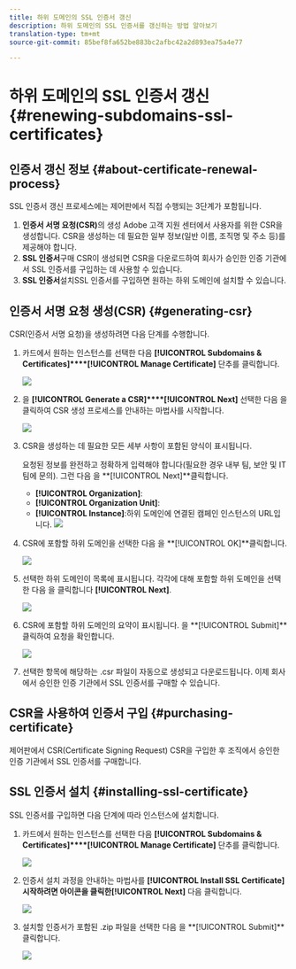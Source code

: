 ```yaml
---
title: 하위 도메인의 SSL 인증서 갱신
description: 하위 도메인의 SSL 인증서를 갱신하는 방법 알아보기
translation-type: tm+mt
source-git-commit: 85bef8fa652be883bc2afbc42a2d893ea75a4e77

---
```



# 하위 도메인의 SSL 인증서 갱신 {#renewing-subdomains-ssl-certificates}

## 인증서 갱신 정보 {#about-certificate-renewal-process}

SSL 인증서 갱신 프로세스에는 제어판에서 직접 수행되는 3단계가 포함됩니다.

1. **인증서 서명 요청(CSR)**&#x200B;의 생성 Adobe 고객 지원 센터에서 사용자를 위한 CSR을 생성합니다. CSR을 생성하는 데 필요한 일부 정보(일반 이름, 조직명 및 주소 등)를 제공해야 합니다.
1. **SSL 인증서**&#x200B;구매 CSR이 생성되면 CSR을 다운로드하여 회사가 승인한 인증 기관에서 SSL 인증서를 구입하는 데 사용할 수 있습니다.
1. **SSL 인증서**&#x200B;설치SSL 인증서를 구입하면 원하는 하위 도메인에 설치할 수 있습니다.

## 인증서 서명 요청 생성(CSR) {#generating-csr}

CSR(인증서 서명 요청)을 생성하려면 다음 단계를 수행합니다.

1. 카드에서 원하는 인스턴스를 선택한 다음 **[!UICONTROL Subdomains & Certificates]****[!UICONTROL Manage Certificate]** 단추를 클릭합니다.

   ![](assets/renewal1.png)

1. 을 **[!UICONTROL Generate a CSR]****[!UICONTROL Next]** 선택한 다음 을 클릭하여 CSR 생성 프로세스를 안내하는 마법사를 시작합니다.

   ![](assets/renewal2.png)

1. CSR을 생성하는 데 필요한 모든 세부 사항이 포함된 양식이 표시됩니다.

   요청된 정보를 완전하고 정확하게 입력해야 합니다(필요한 경우 내부 팀, 보안 및 IT 팀에 문의). 그런 다음 을 **[!UICONTROL Next]**클릭합니다.

   * **[!UICONTROL Organization]**:
   * **[!UICONTROL Organization Unit]**:
   * **[!UICONTROL Instance]**:하위 도메인에 연결된 캠페인 인스턴스의 URL입니다.
   ![](assets/renewal3.png)

1. CSR에 포함할 하위 도메인을 선택한 다음 을 **[!UICONTROL OK]**클릭합니다.

   ![](assets/renewal4.png)

1. 선택한 하위 도메인이 목록에 표시됩니다. 각각에 대해 포함할 하위 도메인을 선택한 다음 을 클릭합니다 **[!UICONTROL Next]**.

   ![](assets/renewal5.png)

1. CSR에 포함할 하위 도메인의 요약이 표시됩니다. 을 **[!UICONTROL Submit]**클릭하여 요청을 확인합니다.

   ![](assets/renewal6.png)

1. 선택한 항목에 해당하는 .csr 파일이 자동으로 생성되고 다운로드됩니다. 이제 회사에서 승인한 인증 기관에서 SSL 인증서를 구매할 수 있습니다.

## CSR을 사용하여 인증서 구입 {#purchasing-certificate}

제어판에서 CSR(Certificate Signing Request) CSR을 구입한 후 조직에서 승인한 인증 기관에서 SSL 인증서를 구매합니다.

## SSL 인증서 설치 {#installing-ssl-certificate}

SSL 인증서를 구입하면 다음 단계에 따라 인스턴스에 설치합니다.

1. 카드에서 원하는 인스턴스를 선택한 다음 **[!UICONTROL Subdomains & Certificates]****[!UICONTROL Manage Certificate]** 단추를 클릭합니다.

   ![](assets/renewal1.png)

1. 인증서 설치 과정을 안내하는 마법사를 **[!UICONTROL Install SSL Certificate]**시작하려면 아이콘을 클릭한**[!UICONTROL Next]** 다음 클릭합니다.

   ![](assets/install1.png)

1. 설치할 인증서가 포함된 .zip 파일을 선택한 다음 을 **[!UICONTROL Submit]**클릭합니다.

   ![](assets/install2.png)
